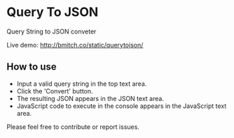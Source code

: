 # Query To JSON

Query String to JSON conveter

Live demo: http://bmitch.co/static/querytojson/

## How to use ##
* Input a valid query string in the top text area.
* Click the 'Convert' button.
* The resulting JSON appears in the JSON text area.
* JavaScript code to execute in the console appears in the JavaScript text area. 

Please feel free to contribute or report issues.
